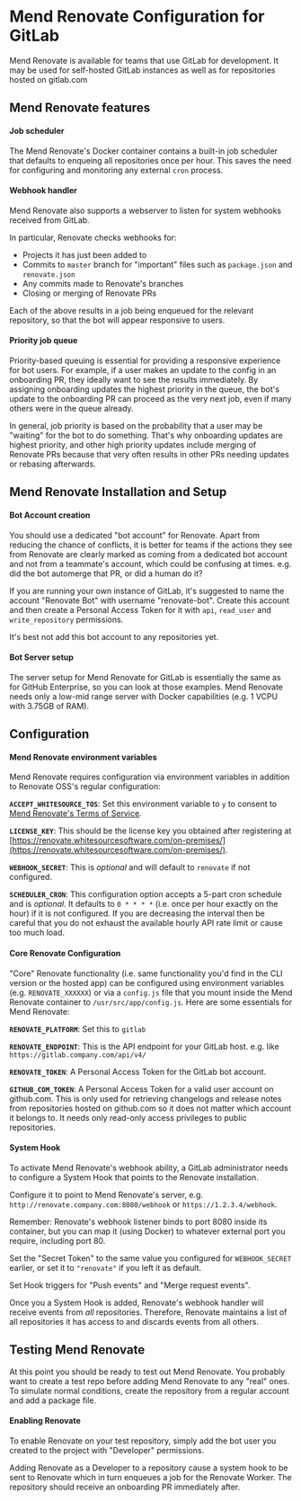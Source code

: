 # Mend Renovate Configuration for GitLab

Mend Renovate is available for teams that use GitLab for development. It may be used for self-hosted GitLab instances as well as for repositories hosted on gitlab.com

## Mend Renovate features

#### Job scheduler

The Mend Renovate's Docker container contains a built-in job scheduler that defaults to enqueing all repositories once per hour. This saves the need for configuring and monitoring any external `cron` process.

#### Webhook handler

Mend Renovate also supports a webserver to listen for system webhooks received from GitLab.

In particular, Renovate checks webhooks for:

- Projects it has just been added to
- Commits to `master` branch for "important" files such as `package.json` and `renovate.json`
- Any commits made to Renovate's branches
- Closing or merging of Renovate PRs

Each of the above results in a job being enqueued for the relevant repository, so that the bot will appear responsive to users.

#### Priority job queue

Priority-based queuing is essential for providing a responsive experience for bot users. For example, if a user makes an update to the config in an onboarding PR, they ideally want to see the results immediately. By assigning onboarding updates the highest priority in the queue, the bot's update to the onboarding PR can proceed as the very next job, even if many others were in the queue already.

In general, job priority is based on the probability that a user may be "waiting" for the bot to do something. That's why onboarding updates are highest priority, and other high priority updates include merging of Renovate PRs because that very often results in other PRs needing updates or rebasing afterwards.

## Mend Renovate Installation and Setup

#### Bot Account creation

You should use a dedicated "bot account" for Renovate. Apart from reducing the chance of conflicts, it is better for teams if the actions they see from Renovate are clearly marked as coming from a dedicated bot account and not from a teammate's account, which could be confusing at times. e.g. did the bot automerge that PR, or did a human do it?

If you are running your own instance of GitLab, it's suggested to name the account "Renovate Bot" with username "renovate-bot". Create this account and then create a Personal Access Token for it with `api`, `read_user` and `write_repository` permissions.

It's best not add this bot account to any repositories yet.

#### Bot Server setup

The server setup for Mend Renovate for GitLab is essentially the same as for GitHub Enterprise, so you can look at those examples. Mend Renovate needs only a low-mid range server with Docker capabilities (e.g. 1 VCPU with 3.75GB of RAM).

## Configuration

#### Mend Renovate environment variables

Mend Renovate requires configuration via environment variables in addition to Renovate OSS's regular configuration:

**`ACCEPT_WHITESOURCE_TOS`**: Set this environment variable to `y` to consent to [Mend Renovate's Terms of Service](https://renovate.whitesourcesoftware.com/terms-of-service/).

**`LICENSE_KEY`**: This should be the license key you obtained after registering at [https://renovate.whitesourcesoftware.com/on-premises/](https://renovate.whitesourcesoftware.com/on-premises/).

**`WEBHOOK_SECRET`**: This is _optional_ and will default to `renovate` if not configured.

**`SCHEDULER_CRON`**: This configuration option accepts a 5-part cron schedule and is _optional_. It defaults to `0 * * * *` (i.e. once per hour exactly on the hour) if it is not configured. If you are decreasing the interval then be careful that you do not exhaust the available hourly API rate limit or cause too much load.

#### Core Renovate Configuration

"Core" Renovate functionality (i.e. same functionality you'd find in the CLI version or the hosted app) can be configured using environment variables (e.g. `RENOVATE_XXXXXX`) or via a `config.js` file that you mount inside the Mend Renovate container to `/usr/src/app/config.js`. Here are some essentials for Mend Renovate:

**`RENOVATE_PLATFORM`**: Set this to `gitlab`

**`RENOVATE_ENDPOINT`**: This is the API endpoint for your GitLab host. e.g. like `https://gitlab.company.com/api/v4/`

**`RENOVATE_TOKEN`**: A Personal Access Token for the GitLab bot account.

**`GITHUB_COM_TOKEN`**: A Personal Access Token for a valid user account on github.com. This is only used for retrieving changelogs and release notes from repositories hosted on github.com so it does not matter which account it belongs to. It needs only read-only access privileges to public repositories.

#### System Hook

To activate Mend Renovate's webhook ability, a GitLab administrator needs to configure a System Hook that points to the Renovate installation.

Configure it to point to Mend Renovate's server, e.g. `http://renovate.company.com:8080/webhook` or `https://1.2.3.4/webhook`.

Remember: Renovate's webhook listener binds to port 8080 inside its container, but you can map it (using Docker) to whatever external port you require, including port 80.

Set the "Secret Token" to the same value you configured for `WEBHOOK_SECRET` earlier, or set it to `"renovate"` if you left it as default.

Set Hook triggers for "Push events" and "Merge request events".

Once you a System Hook is added, Renovate's webhook handler will receive events from _all_ repositories. Therefore, Renovate maintains a list of all repositories it has access to and discards events from all others.

## Testing Mend Renovate

At this point you should be ready to test out Mend Renovate. You probably want to create a test repo before adding Mend Renovate to any "real" ones. To simulate normal conditions, create the repository from a regular account and add a package file.

#### Enabling Renovate

To enable Renovate on your test repository, simply add the bot user you created to the project with "Developer" permissions.

Adding Renovate as a Developer to a repository cause a system hook to be sent to Renovate which in turn enqueues a job for the Renovate Worker. The repository should receive an onboarding PR immediately after.
